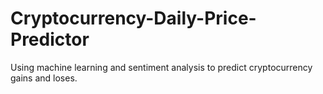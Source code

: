 # Cryptocurrency-Daily-Price-Predictor
Using machine learning and sentiment analysis to predict cryptocurrency gains and loses.
